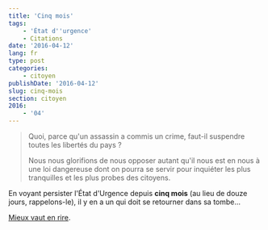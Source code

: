 ```yaml
---
title: 'Cinq mois'
tags:
    - 'État d''urgence'
    - Citations
date: '2016-04-12'
lang: fr
type: post
categories:
    - citoyen
publishDate: '2016-04-12'
slug: cinq-mois
section: citoyen
2016:
    - '04'
---
```


> Quoi, parce qu'un assassin a commis un crime, faut-il suspendre toutes les libertés du pays ?  
>
> Nous nous glorifions de nous opposer autant qu'il nous est en nous à une loi dangereuse dont on pourra se servir pour inquiéter les plus tranquilles et les plus probes des citoyens.

En voyant persister l'État d'Urgence depuis **cinq mois** (au lieu de douze jours, rappelons-le), il y en a un qui doit se retourner dans sa tombe…

[Mieux vaut en rire](https://unodieuxconnard.com/2014/09/14/what-would-jaures-do/).
